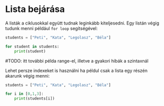 # Lista bejárása

A listák a ciklusokkal együtt tudnak leginkább kiteljesedni. Egy listán végig tudunk menni például `for loop` segítségével:

```python
students = ["Peti", "Kata", "Legolasz", "Béla"]

for student in students:
    print(student)
```

#TODO: itt további példa range-el, illetve a gyakori hibák a szintaxnál

Lehet persze indexeket is használni ha példul csak a lista egy részén akarunk végig menni:

```python
students = ["Peti", "Kata", "Legolasz", "Béla"]

for i in [0,1,3]:
    print(students[i])
```